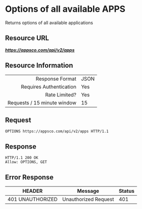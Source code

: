 # Options of all available APPS

Returns options of all available applications

## Resource URL

___https://appsco.com/api/v2/apps___

## Resource Information

|                               |               |
|------------------------------:|---------------|
|Response Format                |JSON           |
|Requires Authentication        |Yes            |
|Rate Limited?                  |Yes            |
|Requests / 15 minute window    |15             |


## Request

```.http
OPTIONS https://appsco.com/api/v2/apps HTTP/1.1
```

## Response

```.http
HTTP/1.1 200 OK
Allow: OPTIONS, GET
```

## Error Response

|HEADER                         |Message                        |Status         |
|-------------------------------|-------------------------------|---------------|
|401 UNAUTHORIZED               |Unauthorized Request           |401            |